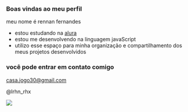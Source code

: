 ### Boas vindas ao meu perfil 

meu nome é rennan fernandes

- estou estudando na [alura](https://www.alura.com.br)
- estou me desenvolvendo na linguagem javaScript
- utilizo esse espaço para minha organização e compartilhamento dos meus projetos desenvolvidos

### você pode entrar em contato comigo

casa.jogo30@gmail.com

@lrhn_rhx

![](https://media.tenor.com/wPwsT9YWDfQAAAAM/kermit-darkside.gif)
